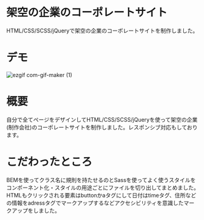# 架空の企業のコーポレートサイト

HTML/CSS/SCSS/jQueryで架空の企業のコーポレートサイトを制作しました。

# デモ

![ezgif com-gif-maker (1)](https://user-images.githubusercontent.com/70193248/115172053-6108bf80-a0ff-11eb-900f-539752226230.gif)

# 概要

自分で全てページをデザインしてHTML/CSS/SCSS/jQueryを使って架空の企業(制作会社)のコーポレートサイトを制作しました。レスポンシブ対応もしております。

# こだわったところ

BEMを使ってクラス名に規則を持たせるのとSassを使ってよく使うスタイルをコンポーネント化・スタイルの用途ごとにファイルを切り出してまとめました。
HTMLもクリックされる要素はbuttonかaタグにして日付はtimeタグ、住所などの情報をadressタグでマークアップするなどアクセシビリティを意識したマークアップをしました。